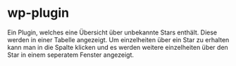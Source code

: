 # wp-plugin
Ein Plugin, welches eine Übersicht über unbekannte Stars enthält. Diese werden in einer Tabelle angezeigt. Um einzelheiten über ein Star zu erhalten kann man in die Spalte klicken und es werden weitere einzelheiten über den Star in einem seperatem Fenster angezeigt. 